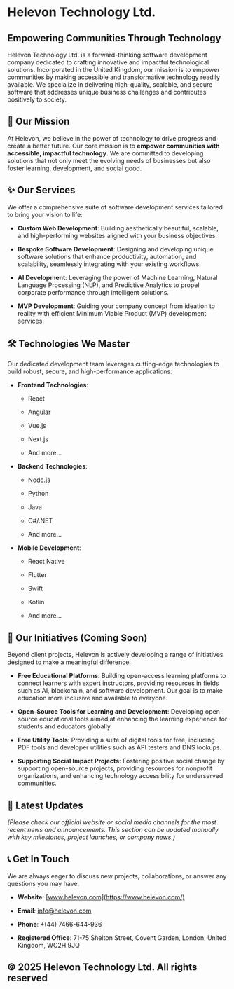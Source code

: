 # Helevon Technology Ltd.

## Empowering Communities Through Technology

Helevon Technology Ltd. is a forward-thinking software development company dedicated to crafting innovative and impactful technological solutions. Incorporated in the United Kingdom, our mission is to empower communities by making accessible and transformative technology readily available. We specialize in delivering high-quality, scalable, and secure software that addresses unique business challenges and contributes positively to society.

## 🚀 Our Mission

At Helevon, we believe in the power of technology to drive progress and create a better future. Our core mission is to **empower communities with accessible, impactful technology**. We are committed to developing solutions that not only meet the evolving needs of businesses but also foster learning, development, and social good.

## ✨ Our Services

We offer a comprehensive suite of software development services tailored to bring your vision to life:

* **Custom Web Development**: Building aesthetically beautiful, scalable, and high-performing websites aligned with your business objectives.

* **Bespoke Software Development**: Designing and developing unique software solutions that enhance productivity, automation, and scalability, seamlessly integrating with your existing workflows.

* **AI Development**: Leveraging the power of Machine Learning, Natural Language Processing (NLP), and Predictive Analytics to propel corporate performance through intelligent solutions.

* **MVP Development**: Guiding your company concept from ideation to reality with efficient Minimum Viable Product (MVP) development services.

## 🛠️ Technologies We Master

Our dedicated development team leverages cutting-edge technologies to build robust, secure, and high-performance applications:

* **Frontend Technologies**:

  * React

  * Angular

  * Vue.js

  * Next.js

  * And more...

* **Backend Technologies**:

  * Node.js

  * Python

  * Java

  * C#/.NET

  * And more...

* **Mobile Development**:

  * React Native

  * Flutter

  * Swift

  * Kotlin

  * And more...

## 🌱 Our Initiatives (Coming Soon)

Beyond client projects, Helevon is actively developing a range of initiatives designed to make a meaningful difference:

* **Free Educational Platforms**: Building open-access learning platforms to connect learners with expert instructors, providing resources in fields such as AI, blockchain, and software development. Our goal is to make education more inclusive and available to everyone.

* **Open-Source Tools for Learning and Development**: Developing open-source educational tools aimed at enhancing the learning experience for students and educators globally.

* **Free Utility Tools**: Providing a suite of digital tools for free, including PDF tools and developer utilities such as API testers and DNS lookups.

* **Supporting Social Impact Projects**: Fostering positive social change by supporting open-source projects, providing resources for nonprofit organizations, and enhancing technology accessibility for underserved communities.

## 📢 Latest Updates

*(Please check our official website or social media channels for the most recent news and announcements. This section can be updated manually with key milestones, project launches, or company news.)*



## 📞 Get In Touch

We are always eager to discuss new projects, collaborations, or answer any questions you may have.

* **Website**: [www.helevon.com](https://www.helevon.com/)

* **Email**: info@helevon.com

* **Phone**: +(44) 7466-644-936

* **Registered Office**: 71-75 Shelton Street, Covent Garden, London, United Kingdom, WC2H 9JQ

## © 2025 Helevon Technology Ltd. All rights reserved
